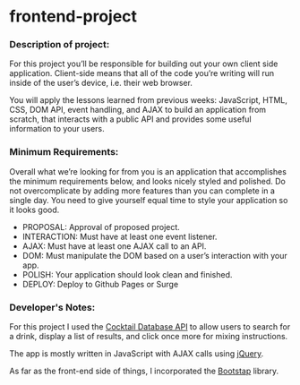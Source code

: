 # frontend-project

### Description of project:

For this project you’ll be responsible for building out your own client side application. Client-side means that all of the code you’re writing will run inside of the user’s device, i.e. their web browser.

You will apply the lessons learned from previous weeks: JavaScript, HTML, CSS, DOM API, event handling, and AJAX to build an application from scratch, that interacts with a public API and provides some useful information to your users.

### Minimum Requirements:

Overall what we’re looking for from you is an application that accomplishes the minimum requirements below, and looks nicely styled and polished. Do not overcomplicate by adding more features than you can complete in a single day. You need to give yourself equal time to style your application so it looks good.

+ PROPOSAL: Approval of proposed project.
+ INTERACTION: Must have at least one event listener.
+ AJAX: Must have at least one AJAX call to an API.
+ DOM: Must manipulate the DOM based on a user’s interaction with your app.
+ POLISH: Your application should look clean and finished.
+ DEPLOY: Deploy to Github Pages or Surge

### Developer's Notes:

For this project I used the [Cocktail Database API](https://www.thecocktaildb.com/api.php) to allow users to search for a drink, display a list of results, and click once more for mixing instructions.

The app is mostly written in JavaScript with AJAX calls using [jQuery](https://jquery.com/).

As far as the front-end side of things, I incorporated the [Bootstap](https://getbootstrap.com/) library.
